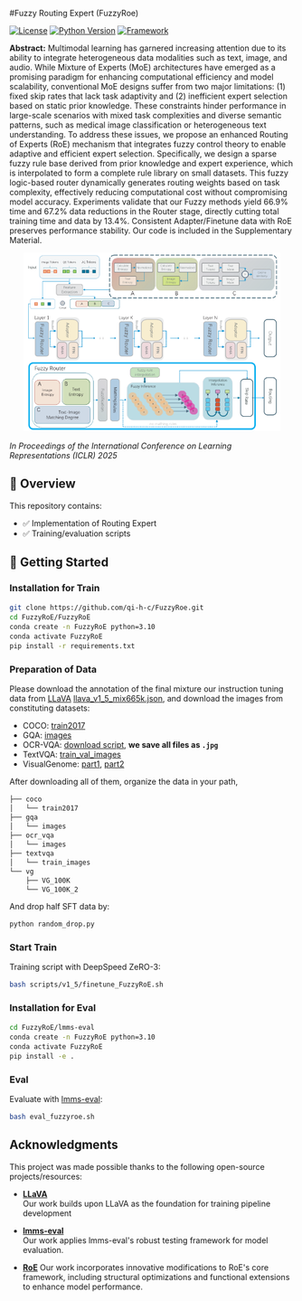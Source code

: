 #Fuzzy Routing Expert (FuzzyRoe)

[![License](https://img.shields.io/badge/License-Apache%202.0-blue.svg)](LICENSE)
[![Python Version](https://img.shields.io/badge/python-3.8%2B-blue)]()
[![Framework](https://img.shields.io/badge/framework-PyTorch-red)]()


**Abstract:** Multimodal learning has garnered increasing attention due to its ability to integrate heterogeneous data modalities such as text, image, and audio. While Mixture of Experts (MoE) architectures have emerged as a promising paradigm for enhancing computational efficiency and model scalability, conventional MoE designs suffer from two major limitations: (1) fixed skip rates that lack task adaptivity and (2) inefficient expert selection based on static prior knowledge. These constraints hinder performance in large-scale scenarios with mixed task complexities and diverse semantic patterns, such as medical image classification or heterogeneous text understanding.
To address these issues, we propose an enhanced Routing of Experts (RoE) mechanism that integrates fuzzy control theory to enable adaptive and efficient expert selection. Specifically, we design a sparse fuzzy rule base derived from prior knowledge and expert experience, which is interpolated to form a complete rule library on small datasets. This fuzzy logic-based router dynamically generates routing weights based on task complexity, effectively reducing computational cost without compromising model accuracy. Experiments validate that our Fuzzy methods yield 66.9% time and 67.2% data reductions in the Router stage, directly cutting total training time and data by 13.4%. Consistent Adapter/Finetune data with RoE preserves performance stability. Our code is included in the Supplementary Material.

<div  align="center">    
<img src="img/framework.png" width="90%">
</div>

*In Proceedings of the International Conference on Learning Representations (ICLR) 2025*


## 📌 Overview
This repository contains:
- ✅ Implementation of Routing Expert
- ✅ Training/evaluation scripts

## 🚀 Getting Started

### Installation for Train
```bash
git clone https://github.com/qi-h-c/FuzzyRoe.git
cd FuzzyRoE/FuzzyRoE
conda create -n FuzzyRoE python=3.10
conda activate FuzzyRoE
pip install -r requirements.txt
```
### Preparation of Data

Please download the annotation of the final mixture our instruction tuning data from [LLaVA](https://github.com/haotian-liu/LLaVA) [llava_v1_5_mix665k.json](https://huggingface.co/datasets/liuhaotian/LLaVA-Instruct-150K/blob/main/llava_v1_5_mix665k.json), and download the images from constituting datasets:

- COCO: [train2017](http://images.cocodataset.org/zips/train2017.zip)
- GQA: [images](https://downloads.cs.stanford.edu/nlp/data/gqa/images.zip)
- OCR-VQA: [download script](https://drive.google.com/drive/folders/1_GYPY5UkUy7HIcR0zq3ZCFgeZN7BAfm_?usp=sharing), **we save all files as `.jpg`**
- TextVQA: [train_val_images](https://dl.fbaipublicfiles.com/textvqa/images/train_val_images.zip)
- VisualGenome: [part1](https://cs.stanford.edu/people/rak248/VG_100K_2/images.zip), [part2](https://cs.stanford.edu/people/rak248/VG_100K_2/images2.zip)

After downloading all of them, organize the data in your path,

```
├── coco
│   └── train2017
├── gqa
│   └── images
├── ocr_vqa
│   └── images
├── textvqa
│   └── train_images
└── vg
    ├── VG_100K
    └── VG_100K_2
```

And drop half SFT data by:

```bash
python random_drop.py
```

### Start Train

Training script with DeepSpeed ZeRO-3: 

```bash
bash scripts/v1_5/finetune_FuzzyRoE.sh
```

### Installation for Eval
```bash
cd FuzzyRoE/lmms-eval
conda create -n FuzzyRoE python=3.10
conda activate FuzzyRoE
pip install -e .
```

### Eval

Evaluate with [lmms-eval](https://github.com/EvolvingLMMs-Lab/lmms-eval):

```bash
bash eval_fuzzyroe.sh
```

## Acknowledgments

This project was made possible thanks to the following open-source projects/resources:

- **[LLaVA](https://github.com/haotian-liu/LLaVA)**  
  Our work builds upon LLaVA as the foundation for training pipeline development

- **[lmms-eval](https://github.com/EvolvingLMMs-Lab/lmms-eval)**  
  Our work applies lmms-eval's robust testing framework for model evaluation.

- **[RoE](https://github.com/DoubtedSteam/RoE.git)**
  Our work incorporates innovative modifications to RoE's core framework, including structural optimizations and functional extensions to enhance model performance.


